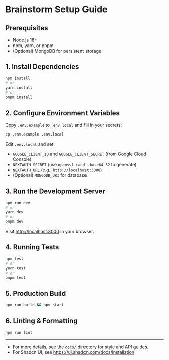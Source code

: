 # Brainstorm Setup Guide

## Prerequisites
- Node.js 18+
- npm, yarn, or pnpm
- (Optional) MongoDB for persistent storage

## 1. Install Dependencies
```sh
npm install
# or
yarn install
# or
pnpm install
```

## 2. Configure Environment Variables
Copy `.env.example` to `.env.local` and fill in your secrets:
```sh
cp .env.example .env.local
```
Edit `.env.local` and set:
- `GOOGLE_CLIENT_ID` and `GOOGLE_CLIENT_SECRET` (from Google Cloud Console)
- `NEXTAUTH_SECRET` (use `openssl rand -base64 32` to generate)
- `NEXTAUTH_URL` (e.g., `http://localhost:3000`)
- (Optional) `MONGODB_URI` for database

## 3. Run the Development Server
```sh
npm run dev
# or
yarn dev
# or
pnpm dev
```

Visit [http://localhost:3000](http://localhost:3000) in your browser.

## 4. Running Tests
```sh
npm test
# or
yarn test
# or
pnpm test
```

## 5. Production Build
```sh
npm run build && npm start
```

## 6. Linting & Formatting
```sh
npm run lint
```

---

- For more details, see the `docs/` directory for style and API guides.
- For Shadcn UI, see https://ui.shadcn.com/docs/installation
